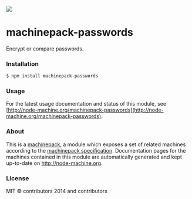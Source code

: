 ![](http://node-machine.org/images/machine-anthropomorph-for-white-bg.png)

# machinepack-passwords

Encrypt or compare passwords.

### Installation

```sh
$ npm install machinepack-passwords
```

### Usage

For the latest usage documentation and status of this module, see [http://node-machine.org/machinepack-passwords](http://node-machine.org/machinepack-passwords).

### About

This is a [machinepack](http://node-machine.org/), a module which exposes a set of related machines according to the [machinepack specification](http://node-machine.org/spec/machinepack).
Documentation pages for the machines contained in this module are automatically generated and kept up-to-date on http://node-machine.org.

### License

MIT &copy; contributors 2014 and contributors

